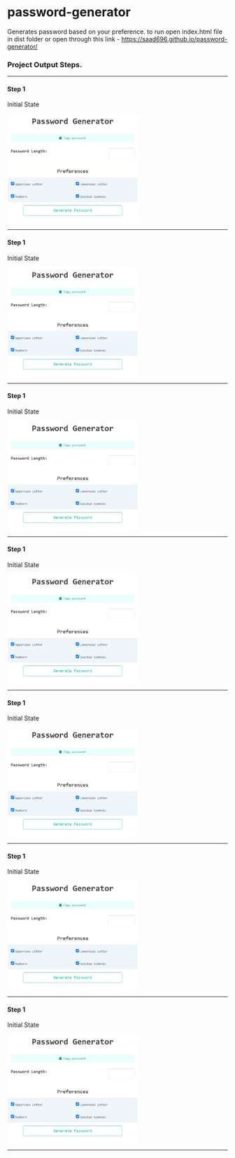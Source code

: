 # password-generator
Generates password based on your preference.
to run open index.html file in dist folder 
or open through this link - https://saad696.github.io/password-generator/

<h3 align="left">Project Output Steps.</h3><hr>

<h4 align="left">Step 1</h4>
<p align="left">Initial State</p>
<img align='center' src =https://github.com/saad696/password-generator/blob/master/images/step%201.JPG width = 300><hr>

<h4 align="left">Step 1</h4>
<p align="left">Initial State</p>
<img align='center' src =https://github.com/saad696/password-generator/blob/master/images/step%201.JPG width = 300><hr>

<h4 align="left">Step 1</h4>
<p align="left">Initial State</p>
<img align='center' src =https://github.com/saad696/password-generator/blob/master/images/step%201.JPG width = 300><hr>

<h4 align="left">Step 1</h4>
<p align="left">Initial State</p>
<img align='center' src =https://github.com/saad696/password-generator/blob/master/images/step%201.JPG width = 300><hr>

<h4 align="left">Step 1</h4>
<p align="left">Initial State</p>
<img align='center' src =https://github.com/saad696/password-generator/blob/master/images/step%201.JPG width = 300><hr>

<h4 align="left">Step 1</h4>
<p align="left">Initial State</p>
<img align='center' src =https://github.com/saad696/password-generator/blob/master/images/step%201.JPG width = 300><hr>

<h4 align="left">Step 1</h4>
<p align="left">Initial State</p>
<img align='center' src =https://github.com/saad696/password-generator/blob/master/images/step%201.JPG width = 300><hr>
